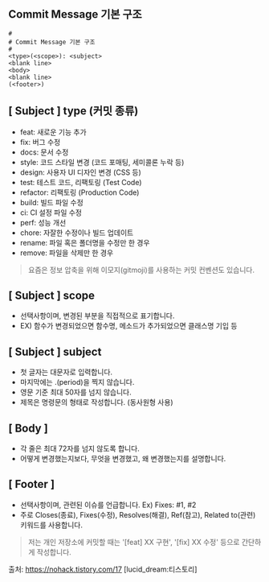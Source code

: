 ## Commit Message 기본 구조

```
#
# Commit Message 기본 구조
#
<type>(<scope>): <subject>
<blank line>
<body>
<blank line>
(<footer>)
```

## [ Subject ] type (커밋 종류)

- feat: 새로운 기능 추가
- fix: 버그 수정
- docs: 문서 수정
- style: 코드 스타일 변경 (코드 포매팅, 세미콜론 누락 등)
- design: 사용자 UI 디자인 변경 (CSS 등)
- test: 테스트 코드, 리팩토링 (Test Code)
- refactor: 리팩토링 (Production Code)
- build: 빌드 파일 수정
- ci: CI 설정 파일 수정
- perf: 성능 개선
- chore: 자잘한 수정이나 빌드 업데이트
- rename: 파일 혹은 폴더명을 수정만 한 경우
- remove: 파일을 삭제만 한 경우

> 요즘은 정보 압축을 위해 이모지(gitmoji)를 사용하는 커밋 컨벤션도 있습니다.

## [ Subject ] scope

- 선택사항이며, 변경된 부분을 직접적으로 표기합니다.
- EX) 함수가 변경되었으면 함수명, 메소드가 추가되었으면 클래스명 기입 등

## [ Subject ] subject

- 첫 글자는 대문자로 입력합니다.
- 마지막에는 .(period)을 찍지 않습니다.
- 영문 기준 최대 50자를 넘지 않습니다.
- 제목은 명령문의 형태로 작성합니다. (동사원형 사용)

## [ Body ]

- 각 줄은 최대 72자를 넘지 않도록 합니다.
- 어떻게 변경했는지보다, 무엇을 변경했고, 왜 변경했는지를 설명합니다.

## [ Footer ]

- 선택사항이며, 관련된 이슈를 언급합니다. Ex) Fixes: #1, #2
- 주로 Closes(종료), Fixes(수정), Resolves(해결), Ref(참고), Related to(관련) 키워드를 사용합니다.

> 저는 개인 저장소에 커밋할 때는 '[feat] XX 구현', '[fix] XX 수정' 등으로 간단하게 작성합니다.

출처: https://nohack.tistory.com/17 [lucid_dream:티스토리]
